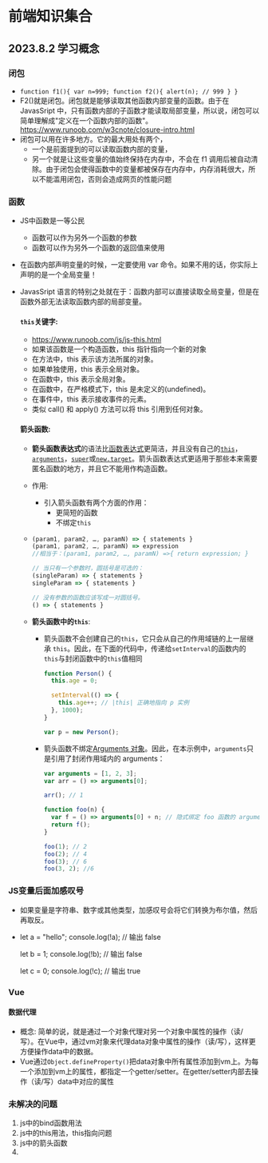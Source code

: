 # 前端知识集合

## 2023.8.2 学习概念

### 闭包

- `function f1(){
      var n=999;
      function f2(){
          alert(n); // 999
      }
  }`
- F2()就是闭包。闭包就是能够读取其他函数内部变量的函数。由于在 JavasSript 中，只有函数内部的子函数才能读取局部变量，所以说，闭包可以简单理解成"定义在一个函数内部的函数"。https://www.runoob.com/w3cnote/closure-intro.html
- 闭包可以用在许多地方。它的最大用处有两个，
  - 一个是前面提到的可以读取函数内部的变量，
  - 另一个就是让这些变量的值始终保持在内存中，不会在 f1 调用后被自动清除。由于闭包会使得函数中的变量都被保存在内存中，内存消耗很大，所以不能滥用闭包，否则会造成网页的性能问题

### 函数

- JS中函数是一等公民
  - 函数可以作为另外一个函数的参数
  - 函数可以作为另外一个函数的返回值来使用
  
- 在函数内部声明变量的时候，一定要使用 var 命令。如果不用的话，你实际上声明的是一个全局变量！

- JavasSript 语言的特别之处就在于：函数内部可以直接读取全局变量，但是在函数外部无法读取函数内部的局部变量。

  #### **`this`关键字**: 

  - https://www.runoob.com/js/js-this.html
  - 如果该函数是一个构造函数，this 指针指向一个新的对象
  - 在方法中，this 表示该方法所属的对象。
  - 如果单独使用，this 表示全局对象。
  - 在函数中，this 表示全局对象。
  - 在函数中，在严格模式下，this 是未定义的(undefined)。
  - 在事件中，this 表示接收事件的元素。
  - 类似 call() 和 apply() 方法可以将 this 引用到任何对象。

  #### **箭头函数**: 

  - **箭头函数表达式**的语法比[函数表达式](https://developer.mozilla.org/zh-CN/docs/Web/JavaScript/Reference/Operators/function)更简洁，并且没有自己的[`this`](https://developer.mozilla.org/zh-CN/docs/Web/JavaScript/Reference/Operators/this)，[`arguments`](https://developer.mozilla.org/zh-CN/docs/Web/JavaScript/Reference/Functions/arguments)，[`super`](https://developer.mozilla.org/zh-CN/docs/Web/JavaScript/Reference/Operators/super)或[`new.target`](https://developer.mozilla.org/zh-CN/docs/Web/JavaScript/Reference/Operators/new.target)。箭头函数表达式更适用于那些本来需要匿名函数的地方，并且它不能用作构造函数。

  - 作用: 

    - 引入箭头函数有两个方面的作用：
      - 更简短的函数
      - 不绑定`this`

  - ```javascript
    (param1, param2, …, paramN) => { statements }
    (param1, param2, …, paramN) => expression
    //相当于：(param1, param2, …, paramN) =>{ return expression; }
    
    // 当只有一个参数时，圆括号是可选的：
    (singleParam) => { statements }
    singleParam => { statements }
    
    // 没有参数的函数应该写成一对圆括号。
    () => { statements }
    ```

  - **箭头函数中的`this`**: 

    - 箭头函数不会创建自己的`this`，它只会从自己的作用域链的上一层继承 `this`。因此，在下面的代码中，传递给`setInterval`的函数内的`this`与封闭函数中的`this`值相同

      ```javascript
      function Person() {
        this.age = 0;
      
        setInterval(() => {
          this.age++; // |this| 正确地指向 p 实例
        }, 1000);
      }
      
      var p = new Person();
      ```

    - 箭头函数不绑定[Arguments 对象](https://developer.mozilla.org/zh-CN/docs/Web/JavaScript/Reference/Functions/arguments)。因此，在本示例中，`arguments`只是引用了封闭作用域内的 arguments：

      ```javascript
      var arguments = [1, 2, 3];
      var arr = () => arguments[0];
      
      arr(); // 1
      
      function foo(n) {
        var f = () => arguments[0] + n; // 隐式绑定 foo 函数的 arguments 对象。arguments[0] 是 n，即传给 foo 函数的第一个参数
        return f();
      }
      
      foo(1); // 2
      foo(2); // 4
      foo(3); // 6
      foo(3, 2); //6
      ```



### JS变量后面加感叹号

- 如果变量是字符串、数字或其他类型，加感叹号会将它们转换为布尔值，然后再取反。

- let a = "hello"; console.log(!a); // 输出 false

  let b = 1; console.log(!b); // 输出 false

  let c = 0; console.log(!c); // 输出 true

### Vue

#### 数据代理

- 概念: 简单的说，就是通过一个对象代理对另一个对象中属性的操作（读/写）。在Vue中，通过vm对象来代理data对象中属性的操作（读/写），这样更方便操作data中的数据。
- Vue通过`Object.defineProperty()`把data对象中所有属性添加到vm上。为每一个添加到vm上的属性，都指定一个getter/setter。在getter/setter内部去操作（读/写）data中对应的属性



### 未解决的问题

1. js中的bind函数用法
2. js中的this用法，this指向问题
3. js中的箭头函数
4. 

